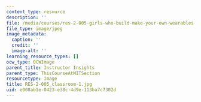 ```yaml
---
content_type: resource
description: ''
file: /media/courses/res-2-005-girls-who-build-make-your-own-wearables-workshop-spring-2015/e008ab1e0423e38c4d9e113ba7c7302d_RES-2-005_classroom-1.jpg
file_type: image/jpeg
image_metadata:
  caption: ''
  credit: ''
  image-alt: ''
learning_resource_types: []
ocw_type: OCWImage
parent_title: Instructor Insights
parent_type: ThisCourseAtMITSection
resourcetype: Image
title: RES-2-005_classroom-1.jpg
uid: e008ab1e-0423-e38c-4d9e-113ba7c7302d
---
```

